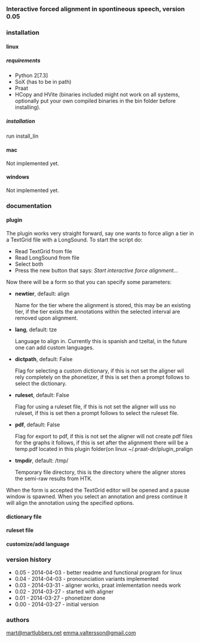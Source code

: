 ### Interactive forced alignment in spontineous speech, version 0.05

### installation
#### linux
##### requirements
- Python 2[7.3]
- SoX (has to be in path)
- Praat
- HCopy and HVite (binaries included might not work on all systems, optionally
  put your own compiled binaries in the bin folder before installing).

##### installation
run install\_lin

#### mac
Not implemented yet.

#### windows
Not implemented yet.

### documentation
#### plugin
The plugin works very straight forward, say one wants to force align a tier in
a TextGrid file with a LongSound. To start the script do:
- Read TextGrid from file
- Read LongSound from file
- Select both
- Press the new button that says: *Start interactive force alignment...*

Now there will be a form so that you can specify some parameters:
* **newtier**, default: align

	Name for the tier where the alignment is stored, this may be an existing
	tier, if the tier exists the annotations within the selected interval are
	removed upon alignment.
* **lang**, default: tze

	Language to align in. Currently this is spanish and tzeltal, in the future
	one can add custom languages.
* **dictpath**, default: False

	Flag for selecting a custom dictionary, if this is not set the aligner wil
	rely completely on the phonetizer, if this is set then a prompt follows to
	select the dictionary.
* **ruleset**, default: False

	Flag for using a ruleset file, if this is not set the aligner will uss no
	ruleset, if this is set then a prompt follows to select the ruleset file.
* **pdf**, default: False

	Flag for export to pdf, if this is not set the aligner will not create pdf
	files for the graphs it follows, if this is set after the alignment there
	will be a temp.pdf located in this plugin folder(on linux
	~/.praat-dir/plugin_pralign
* **tmpdir**, default: /tmp/

	Temporary file directory, this is the directory where the aligner stores
	the semi-raw results from HTK.

When the form is accepted the TextGrid editor will be opened and a pause
window is spawned. When you select an annotation and press continue it will
align the annotation using the specified options.

#### dictionary file

#### ruleset file

#### customize/add language

### version history
* 0.05 - 2014-04-03 - better readme and functional program for linux
* 0.04 - 2014-04-03 - pronounciation variants implemented
* 0.03 - 2014-03-31 - aligner works, praat imlementation needs work
* 0.02 - 2014-03-27 - started with aligner
* 0.01 - 2014-03-27 - phonetizer done
* 0.00 - 2014-03-27 - initial version
### authors
mart@martlubbers.net
emma.valtersson@gmail.com
